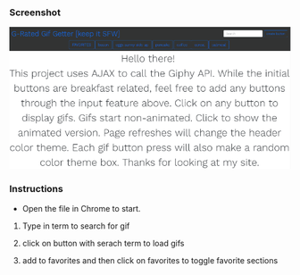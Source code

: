 ### Screenshot
<img src='https://raw.githubusercontent.com/tomkim825/GifGetter/master/gifgetter.gif'>

### Instructions

* Open the file in Chrome to start.
 
1. Type in term to search for gif

2. click on button with serach term to load gifs

3. add to favorites and then click on favorites to toggle favorite sections
